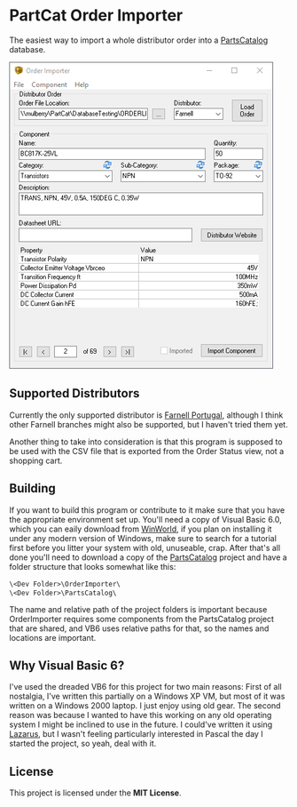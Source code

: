 # PartCat Order Importer

The easiest way to import a whole distributor order into a
[PartsCatalog](https://github.com/innoveworkshop/PartsCatalog) database.

![Screenshot](/Screenshots/2020-11-17.png)

## Supported Distributors

Currently the only supported distributor is
[Farnell Portugal](https://pt.farnell.com/), although I think other Farnell
branches might also be supported, but I haven't tried them yet.

Another thing to take into consideration is that this program is supposed to be
used with the CSV file that is exported from the Order Status view, not a
shopping cart.


## Building

If you want to build this program or contribute to it make sure that you have
the appropriate environment set up. You'll need a copy of Visual Basic 6.0,
which you can eaily download from [WinWorld](https://winworldpc.com/product/microsoft-visual-stu/60),
if you plan on installing it under any modern version of Windows, make sure to
search for a tutorial first before you litter your system with old, unuseable,
crap. After that's all done you'll need to download a copy of the
[PartsCatalog](https://github.com/innoveworkshop/PartsCatalog) project and have
a folder structure that looks somewhat like this:

    \<Dev Folder>\OrderImporter\
	\<Dev Folder>\PartsCatalog\

The name and relative path of the project folders is important because
OrderImporter requires some components from the PartsCatalog project that are
shared, and VB6 uses relative paths for that, so the names and locations are
important.


## Why Visual Basic 6?

I've used the dreaded VB6 for this project for two main reasons: First of all
nostalgia, I've written this partially on a Windows XP VM, but most of it was
written on a Windows 2000 laptop. I just enjoy using old gear. The second reason
was because I wanted to have this working on any old operating system I might be
inclined to use in the future. I could've written it using
[Lazarus](https://www.lazarus-ide.org/), but I wasn't feeling particularly
interested in Pascal the day I started the project, so yeah, deal with it.


## License

This project is licensed under the **MIT License**.

